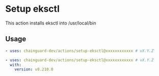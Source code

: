 # Setup eksctl

This action installs eksctl into /usr/local/bin

## Usage

```yaml
- uses: chainguard-dev/actions/setup-eksctl@xxxxxxxxxxxx # vX.Y.Z
```

```yaml
- uses: chainguard-dev/actions/setup-eksctl@xxxxxxxxxxxx # vX.Y.Z
  with:
    version: v0.210.0
```
